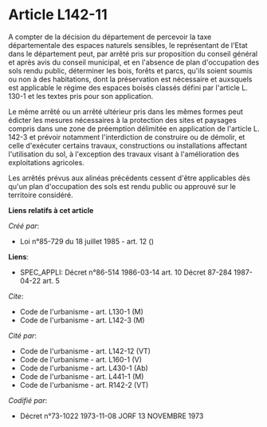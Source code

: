 # Article L142-11

A compter de la décision du département de percevoir la taxe départementale des espaces naturels sensibles, le représentant
de l'Etat dans le département peut, par arrêté pris sur proposition du conseil général et après avis du conseil municipal, et
en l'absence de plan d'occupation des sols rendu public, déterminer les bois, forêts et parcs, qu'ils soient soumis ou non à
des habitations, dont la préservation est nécessaire et auxsquels est applicable le régime des espaces boisés classés défini
par l'article L. 130-1 et les textes pris pour son application.

Le même arrêté ou un arrêté ultérieur pris dans les mêmes formes peut édicter les mesures nécessaires à la protection des
sites et paysages compris dans une zone de préemption délimitée en application de l'article L. 142-3 et prévoir notamment
l'interdiction de construire ou de démolir, et celle d'exécuter certains travaux, constructions ou installations affectant
l'utilisation du sol, à l'exception des travaux visant à l'amélioration des exploitations agricoles.

Les arrêtés prévus aux alinéas précédents cessent d'être applicables dès qu'un plan d'occupation des sols est rendu public ou
approuvé sur le territoire considéré.

**Liens relatifs à cet article**

_Créé par_:

  - Loi n°85-729 du 18 juillet 1985 - art. 12 ()

**Liens**:

  - SPEC_APPLI: Décret n°86-514 1986-03-14 art. 10 Décret 87-284 1987-04-22 art. 5

_Cite_:

  - Code de l'urbanisme - art. L130-1 (M)
  - Code de l'urbanisme - art. L142-3 (M)

_Cité par_:

  - Code de l'urbanisme - art. L142-12 (VT)
  - Code de l'urbanisme - art. L160-1 (V)
  - Code de l'urbanisme - art. L430-1 (Ab)
  - Code de l'urbanisme - art. L441-1 (M)
  - Code de l'urbanisme - art. R142-2 (VT)

_Codifié par_:

  - Décret n°73-1022 1973-11-08 JORF 13 NOVEMBRE 1973
